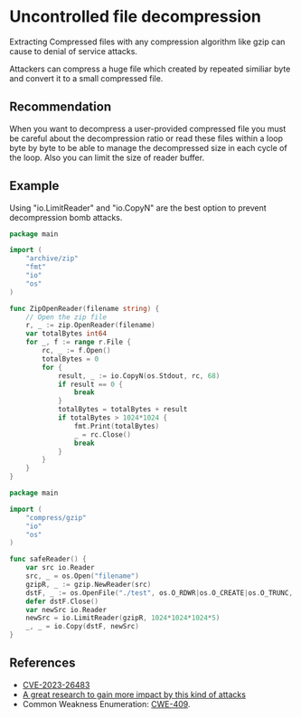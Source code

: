# Uncontrolled file decompression
Extracting Compressed files with any compression algorithm like gzip can cause to denial of service attacks.

Attackers can compress a huge file which created by repeated similiar byte and convert it to a small compressed file.


## Recommendation
When you want to decompress a user-provided compressed file you must be careful about the decompression ratio or read these files within a loop byte by byte to be able to manage the decompressed size in each cycle of the loop. Also you can limit the size of reader buffer.


## Example
Using "io.LimitReader" and "io.CopyN" are the best option to prevent decompression bomb attacks.


```go
package main

import (
	"archive/zip"
	"fmt"
	"io"
	"os"
)

func ZipOpenReader(filename string) {
	// Open the zip file
	r, _ := zip.OpenReader(filename)
	var totalBytes int64
	for _, f := range r.File {
		rc, _ := f.Open()
		totalBytes = 0
		for {
			result, _ := io.CopyN(os.Stdout, rc, 68)
			if result == 0 {
				break
			}
			totalBytes = totalBytes + result
			if totalBytes > 1024*1024 {
				fmt.Print(totalBytes)
				_ = rc.Close()
				break
			}
		}
	}
}

```

```go
package main

import (
	"compress/gzip"
	"io"
	"os"
)

func safeReader() {
	var src io.Reader
	src, _ = os.Open("filename")
	gzipR, _ := gzip.NewReader(src)
	dstF, _ := os.OpenFile("./test", os.O_RDWR|os.O_CREATE|os.O_TRUNC, 0755)
	defer dstF.Close()
	var newSrc io.Reader
	newSrc = io.LimitReader(gzipR, 1024*1024*1024*5)
	_, _ = io.Copy(dstF, newSrc)
}

```

## References
* [CVE-2023-26483 ](https://github.com/russellhaering/gosaml2/security/advisories/GHSA-6gc3-crp7-25w5)
* [A great research to gain more impact by this kind of attacks](https://www.bamsoftware.com/hacks/zipbomb/)
* Common Weakness Enumeration: [CWE-409](https://cwe.mitre.org/data/definitions/409.html).
